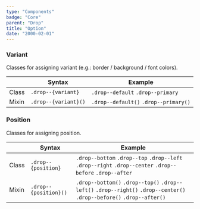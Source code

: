 ```yaml
---
type: "Components"
badge: "Core"
parent: "Drop"
title: "Option"
date: "2000-02-01"
---
```


### Variant

Classes for assigning variant (e.g.: border / background / font colors).

<div class="table--scroll">

|                         | Syntax                                    | Example                       |
| ----------------------- | ----------------------------------------- | ----------------------------- |
| Class                   | `.drop--{variant}`                        | `.drop--default` `.drop--primary` |
| Mixin                   | `.drop--{variant}()`                      | `.drop--default()` `.drop--primary()`         |

</div>

<demo>
  <demovanilla src="vanilla/components/drop/variant">
  </demovanilla>
</demo>

### Position

Classes for assigning position.

|                         | Syntax                                    | Example                       |
| ----------------------- | ----------------------------------------- | ----------------------------- |
| Class                   | `.drop--{position}`                        | `.drop--bottom` `.drop--top` `.drop--left` `.drop--right` `.drop--center` `.drop--before` `.drop--after` |
| Mixin                   | `.drop--{position}()`                      | `.drop--bottom()` `.drop--top()` `.drop--left()` `.drop--right()` `.drop--center()` `.drop--before()` `.drop--after()` |


<demo>
  <demovanilla src="vanilla/components/drop/position">
  </demovanilla>
</demo>
